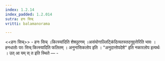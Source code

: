 ```yaml
---
index: 1.2.14
index_padded: 1.2.014
sutra: हनः सिच्
vritti: balamanorama

---
```

<<हनः सिच्>> - हनः सिच् ।कित्स्या॑दिति शेषपूरणम् ।असंयोगाल्लिट्कि॑दित्यतस्तदनुवृत्तेरिति भावः । हनधातोः परः सिच् कित्स्यादिति फलितम् । अनुनासिकलोप इति । "अनुदात्तोपदेशे" इति नकारलोप इत्यर्थः । उत् आ यम् स् त इति स्थिते — -